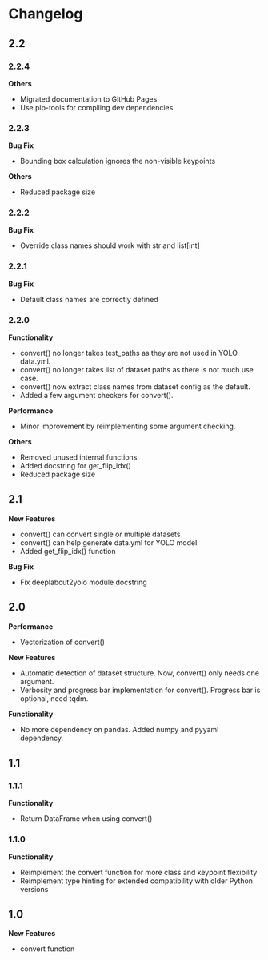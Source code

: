 # Changelog

## 2.2
### 2.2.4
**Others**
- Migrated documentation to GitHub Pages
- Use pip-tools for compiling dev dependencies

### 2.2.3
**Bug Fix**
- Bounding box calculation ignores the non-visible keypoints

**Others**
- Reduced package size

### 2.2.2
**Bug Fix**
- Override class names should work with str and list[int]

### 2.2.1
**Bug Fix**
- Default class names are correctly defined

### 2.2.0
**Functionality**
- convert() no longer takes test_paths as they are not used in YOLO data.yml.
- convert() no longer takes list of dataset paths as there is not much use case.
- convert() now extract class names from dataset config as the default.
- Added a few argument checkers for convert().

**Performance**
- Minor improvement by reimplementing some argument checking.

**Others**
- Removed unused internal functions
- Added docstring for get_flip_idx()
- Reduced package size

## 2.1
**New Features**
- convert() can convert single or multiple datasets
- convert() can help generate data.yml for YOLO model
- Added get_flip_idx() function

**Bug Fix**
- Fix deeplabcut2yolo module docstring

## 2.0
**Performance**
- Vectorization of convert()

**New Features**
- Automatic detection of dataset structure. Now, convert() only needs one argument.
- Verbosity and progress bar implementation for convert(). Progress bar is optional, need tqdm.

**Functionality**
- No more dependency on pandas. Added numpy and pyyaml dependency.

## 1.1

### 1.1.1
**Functionality**
- Return DataFrame when using convert()

### 1.1.0
**Functionality**
- Reimplement the convert function for more class and keypoint flexibility
- Reimplement type hinting for extended compatibility with older Python versions

## 1.0
**New Features**
- convert function

